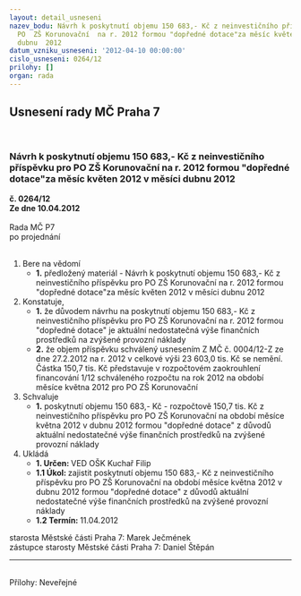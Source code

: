 ```yaml
---
layout: detail_usneseni
nazev_bodu: Návrh k poskytnutí objemu 150 683,- Kč z neinvestičního příspěvku pro
  PO  ZŠ Korunovační  na r. 2012 formou "dopředné dotace"za měsíc květen  2012 v měsíci
  dubnu  2012
datum_vzniku_usneseni: '2012-04-10 00:00:00'
cislo_usneseni: 0264/12
prilohy: []
organ: rada
---
```

<div id="ucUsn_pList" class="usn">
	<span><h2>Usnesení rady MČ Praha 7 </h2>
<br></span><div class="standBody">
<span><h3>Návrh k poskytnutí objemu 150 683,- Kč z neinvestičního příspěvku pro PO  ZŠ Korunovační  na r. 2012 formou "dopředné dotace"za měsíc květen  2012 v měsíci dubnu  2012</h3></span><div class="center">
		<strong>č. 0264/12</strong><br>
	</div>
<div class="center">
		<strong>Ze dne 10.04.2012</strong><br><br>
	</div>Rada MČ P7<br> po projednání<br><br><ol>
<li>Bere na vědomí<ul><li>
<strong>1.</strong> předložený materiál - Návrh k poskytnutí objemu 150 683,- Kč z neinvestičního příspěvku pro PO  ZŠ Korunovační  na r. 2012 formou "dopředné dotace"za měsíc květen  2012 v měsíci dubnu  2012</li></ul>
</li>
<li>Konstatuje,<ul>
<li>
<strong>1.</strong> že důvodem návrhu na poskytnutí objemu  150 683,-  Kč z neinvestičního příspěvku pro PO ZŠ Korunovační  na r. 2012 formou "dopředné dotace" je aktuální nedostatečná výše finančních prostředků na zvýšené provozní náklady</li>
<li>
<strong>2.</strong> že  objem příspěvku schválený usnesením Z MČ č. 0004/12-Z ze dne 27.2.2012 na r. 2012 v celkové výši 23 603,0 tis. Kč  se nemění. Částka 150,7  tis. Kč představuje v rozpočtovém zaokrouhlení financování 1/12 schváleného rozpočtu na rok 2012 na období měsíce května  2012  pro PO ZŠ Korunovační</li>
</ul>
</li>
<li>Schvaluje<ul><li>
<strong>1.</strong> poskytnutí objemu 150 683,- Kč - rozpočtově 150,7 tis. Kč z neinvestičního příspěvku pro PO ZŠ  Korunovační  na období měsíce května  2012 v dubnu  2012  formou "dopředné dotace" z důvodů aktuální nedostatečné výše finančních prostředků na zvýšené provozní náklady</li></ul>
</li>
<li>Ukládá<ul>
<li>
<strong>1. Určen: </strong>VED OŠK Kuchař Filip</li>
<li>
<strong>1.1 Úkol: </strong>zajistit poskytnutí objemu 150 683,- Kč z neinvestičního příspěvku pro  PO  ZŠ Korunovační  na období měsíce května  2012 v dubnu  2012 formou "dopředné dotace" z důvodů aktuální  nedostatečné výše finančních prostředků na zvýšené provozní náklady</li>
<li>
<strong>1.2 Termín: </strong>11.04.2012</li>
</ul>
</li>
</ol>starosta Městské části Praha 7: Marek Ječmének<br>zástupce starosty Městské části Praha 7: Daniel Štěpán <hr>
<br>Přílohy: Neveřejné</div>
</div>